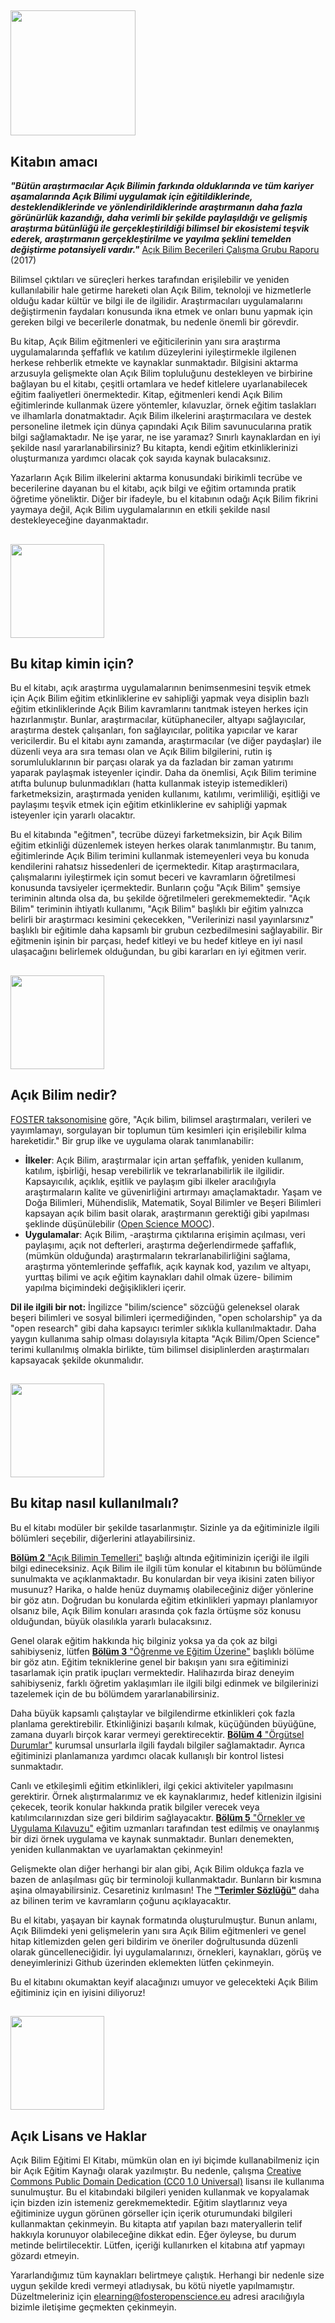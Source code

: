 ## <img src="/Images/Icons/book.png" width="200" height="200" />

## Kitabın amacı 

_**"Bütün araştırmacılar Açık Bilimin farkında olduklarında ve tüm kariyer aşamalarında Açık Bilimi uygulamak için eğitildiklerinde, desteklendiklerinde ve yönlendirildiklerinde araştırmanın daha fazla görünürlük kazandığı, daha verimli bir şekilde paylaşıldığı ve gelişmiş araştırma bütünlüğü ile gerçekleştirildiği bilimsel bir ekosistemi teşvik ederek, araştırmanın gerçekleştirilme ve yayılma şeklini temelden değiştirme potansiyeli vardır."**_ [Açık Bilim Becerileri Çalışma Grubu Raporu](https://ec.europa.eu/research/openscience/pdf/os_skills_wgreport_final.pdf#view=fit&pagemode=none) \(2017\)

Bilimsel çıktıları ve süreçleri herkes tarafından erişilebilir ve yeniden kullanılabilir hale getirme hareketi olan Açık Bilim, teknoloji ve hizmetlerle olduğu kadar kültür ve bilgi ile de ilgilidir. Araştırmacıları uygulamalarını değiştirmenin faydaları konusunda ikna etmek ve onları bunu yapmak için gereken bilgi ve becerilerle donatmak, bu nedenle önemli bir görevdir.

Bu kitap, Açık Bilim eğitmenleri ve eğiticilerinin yanı sıra araştırma uygulamalarında şeffaflık ve katılım düzeylerini iyileştirmekle ilgilenen herkese rehberlik etmekte ve kaynaklar sunmaktadır. Bilgisini aktarma arzusuyla gelişmekte olan Açık Bilim topluluğunu destekleyen ve birbirine bağlayan bu el kitabı, çeşitli ortamlara ve hedef kitlelere uyarlanabilecek eğitim faaliyetleri önermektedir. Kitap, eğitmenleri kendi Açık Bilim eğitimlerinde kullanmak üzere yöntemler, kılavuzlar, örnek eğitim taslakları ve ilhamlarla donatmaktadır. Açık Bilim ilkelerini araştırmacılara ve destek personeline iletmek için dünya çapındaki Açık Bilim savunucularına pratik bilgi sağlamaktadır. Ne işe yarar, ne ise yaramaz? Sınırlı kaynaklardan en iyi şekilde nasıl yararlanabilirsiniz? Bu kitapta, kendi eğitim etkinliklerinizi oluşturmanıza yardımcı olacak çok sayıda kaynak bulacaksınız.

Yazarların Açık Bilim ilkelerini aktarma konusundaki birikimli tecrübe ve becerilerine dayanan bu el kitabı, açık bilgi ve eğitim ortamında pratik öğretime yöneliktir. Diğer bir ifadeyle, bu el kitabının odağı Açık Bilim fikrini yaymaya değil, Açık Bilim uygulamalarının en etkili şekilde nasıl destekleyeceğine dayanmaktadır.

## <img src="/Images/Icons/gears.png" width="150" height="150" />

## Bu kitap kimin için?

Bu el kitabı, açık araştırma uygulamalarının benimsenmesini teşvik etmek için Açık Bilim eğitim etkinliklerine ev sahipliği yapmak veya disiplin bazlı eğitim etkinliklerinde Açık Bilim kavramlarını tanıtmak isteyen herkes için hazırlanmıştır. Bunlar, araştırmacılar, kütüphaneciler, altyapı sağlayıcılar, araştırma destek çalışanları, fon sağlayıcılar, politika yapıcılar ve karar vericilerdir. Bu el kitabı aynı zamanda, araştırmacılar (ve diğer paydaşlar) ile düzenli veya ara sıra teması olan ve Açık Bilim bilgilerini, rutin iş sorumluluklarının bir parçası olarak ya da fazladan bir zaman yatırımı yaparak paylaşmak isteyenler içindir. Daha da önemlisi, Açık Bilim terimine atıfta bulunup bulunmadıkları (hatta kullanmak isteyip istemedikleri) farketmeksizin, araştırmada yeniden kullanımı, katılımı, verimliliği, eşitliği ve paylaşımı teşvik etmek için eğitim etkinliklerine ev sahipliği yapmak isteyenler için yararlı olacaktır.

Bu el kitabında "eğitmen", tecrübe düzeyi farketmeksizin, bir Açık Bilim eğitim etkinliği düzenlemek isteyen herkes olarak tanımlanmıştır. Bu tanım, eğitimlerinde Açık Bilim terimini kullanmak istemeyenleri veya bu konuda kendilerini rahatsız hissedenleri de içermektedir. Kitap araştırmacılara, çalışmalarını iyileştirmek için somut beceri ve kavramların öğretilmesi konusunda tavsiyeler içermektedir. Bunların çoğu "Açık Bilim" şemsiye teriminin altında olsa da, bu şekilde öğretilmeleri gerekmemektedir. "Açık Bilim" teriminin ihtiyatlı kullanımı, "Açık Bilim" başlıklı bir eğitim yalnızca belirli bir araştırmacı kesimini çekecekken, "Verilerinizi nasıl yayınlarsınız" başlıklı bir eğitimle daha kapsamlı bir grubun cezbedilmesini sağlayabilir. Bir eğitmenin işinin bir parçası, hedef kitleyi ve bu hedef kitleye en iyi nasıl ulaşacağını belirlemek olduğundan, bu gibi kararları en iyi eğitmen verir.

## <img src="/Images/Icons/questions.png" width="150" height="150" />

## Açık Bilim nedir?

[FOSTER taksonomisine](https://www.fosteropenscience.eu/taxonomy/term/7) göre, "Açık bilim, bilimsel araştırmaları, verileri ve yayımlamayı, sorgulayan bir toplumun tüm kesimleri için erişilebilir kılma hareketidir." Bir grup ilke ve uygulama olarak tanımlanabilir:

* **İlkeler**: Açık Bilim, araştırmalar için artan şeffaflık, yeniden kullanım, katılım, işbirliği, hesap verebilirlik ve tekrarlanabilirlik ile ilgilidir. Kapsayıcılık, açıklık, eşitlik ve paylaşım gibi ilkeler aracılığıyla araştırmaların kalite ve güvenirliğini artırmayı amaçlamaktadır. Yaşam ve Doğa Bilimleri, Mühendislik, Matematik, Soyal Bilimler ve Beşeri Bilimleri kapsayan açık bilim basit olarak, araştırmanın gerektiği gibi yapılması şeklinde düşünülebilir \([Open Science MOOC](https://opensciencemooc.eu/)\).
* **Uygulamalar**: Açık Bilim, -araştırma çıktılarına erişimin açılması, veri paylaşımı, açık not defterleri, araştırma değerlendirmede şaffaflık, \(mümkün olduğunda\) araştırmaların tekrarlanabilirliğini sağlama, araştırma yöntemlerinde şeffaflık, açık kaynak kod, yazılım ve altyapı, yurttaş bilimi ve açık eğitim kaynakları dahil olmak üzere-  bilimim yapılma biçimindeki değişiklikleri içerir.

**Dil ile ilgili bir not:** İngilizce "bilim/science" sözcüğü geleneksel olarak beşeri bilimleri ve sosyal bilimleri içermediğinden, "open scholarship" ya da "open research" gibi daha kapsayıcı terimler sıklıkla kullanılmaktadır. Daha yaygın kullanıma sahip olması dolayısıyla kitapta "Açık Bilim/Open Science" terimi kullanılmış olmakla birlikte, tüm bilimsel disiplinlerden araştırmaları kapsayacak şekilde okunmalıdır.

## <img src="/Images/Icons/arrow.png" width="150" height="150" />

## Bu kitap nasıl kullanılmalı?

Bu el kitabı modüler bir şekilde tasarlanmıştır. Sizinle ya da eğitiminizle ilgili bölümleri seçebilir, diğerlerini atlayabilirsiniz.

[__Bölüm 2__ "Açık Bilimin Temelleri"](https://github.com/Open-Science-Training-Handbook/-Open-Science-TrainingHandbook_TUR/tree/master/02OpenScienceBasics) başlığı altında eğitiminizin içeriği ile ilgili bilgi edineceksiniz. Açık Bilim ile ilgili tüm konular el kitabının bu bölümünde sunulmakta ve açıklanmaktadır. Bu konulardan bir veya ikisini zaten biliyor musunuz? Harika, o halde henüz duymamış olabileceğiniz diğer yönlerine bir göz atın. Doğrudan bu konularda eğitim etkinlikleri yapmayı planlamıyor olsanız bile, Açık Bilim konuları arasında çok fazla örtüşme söz konusu olduğundan, büyük olasılıkla yararlı bulacaksınız.

Genel olarak eğitim hakkında hiç bilginiz yoksa ya da çok az bilgi sahibiyseniz, lütfen [ __Bölüm 3__ "Öğrenme ve Eğitim Üzerine"](https://github.com/Open-Science-Training-Handbook/-Open-Science-TrainingHandbook_TUR/tree/master/03OnLearningAndTraining) başlıklı bölüme bir göz atın. Eğitim tekniklerine genel bir bakışın yanı sıra eğitiminizi tasarlamak için pratik ipuçları vermektedir. Halihazırda biraz deneyim sahibiyseniz, farklı öğretim yaklaşımları ile ilgili bilgi edinmek ve bilgilerinizi tazelemek için de bu bölümdem yararlanabilirsiniz.

Daha büyük kapsamlı çalıştaylar ve bilgilendirme etkinlikleri çok fazla planlama gerektirebilir. Etkinliğinizi başarılı kılmak, küçüğünden büyüğüne, zamana duyarlı birçok karar vermeyi gerektirecektir. [__Bölüm 4__ "Örgütsel Durumlar"](https://github.com/Open-Science-Training-Handbook/-Open-Science-TrainingHandbook_TUR/tree/master/04OrganizationalAspects) kurumsal unsurlarla ilgili faydalı bilgiler sağlamaktadır. Ayrıca eğitiminizi planlamanıza yardımcı olacak kullanışlı bir kontrol listesi sunmaktadır.

Canlı ve etkileşimli eğitim etkinlikleri, ilgi çekici aktiviteler yapılmasını gerektirir. Örnek alıştırmalarımız ve ek kaynaklarımız, hedef kitlenizin ilgisini çekecek, teorik konular hakkında pratik bilgiler verecek veya katılımcılarınızdan size geri bildirim sağlayacaktır. [__Bölüm 5__ "Örnekler ve Uygulama Kılavuzu"](https://github.com/Open-Science-Training-Handbook/-Open-Science-TrainingHandbook_TUR/tree/master/05ExamplesAndPracticalGuidance) 
eğitim uzmanları tarafından test edilmiş ve onaylanmış bir dizi örnek uygulama ve kaynak sunmaktadır. Bunları denemekten, yeniden kullanmaktan ve uyarlamaktan çekinmeyin! 

Gelişmekte olan diğer herhangi bir alan gibi, Açık Bilim oldukça fazla ve bazen de anlaşılması güç bir terminoloji kullanmaktadır. Bunların bir kısmına aşina olmayabilirsiniz.  Cesaretiniz kırılmasın! The [__"Terimler Sözlüğü"__](https://github.com/Open-Science-Training-Handbook/-Open-Science-TrainingHandbook_TUR/tree/master/06Glossary) daha az bilinen terim ve kavramların çoğunu açıklayacaktır.  

Bu el kitabı, yaşayan bir kaynak formatında oluşturulmuştur. Bunun anlamı, Açık Bilimdeki yeni gelişmelerin yanı sıra Açık Bilim eğitmenleri ve genel hitap kitlemizden gelen geri bildirim ve öneriler doğrultusunda düzenli olarak güncelleneciğidir. İyi uygulamalarınızı, örnekleri, kaynakları, görüş ve deneyimlerinizi Github üzerinden eklemekten lütfen çekinmeyin. 

Bu el kitabını okumaktan keyif alacağınızı umuyor ve gelecekteki Açık Bilim eğitiminiz için en iyisini diliyoruz!

## <img src="/Images/Icons/open_licenses.png" width="150" height="150" />

## Açık Lisans ve Haklar

Açık Bilim Eğitimi El Kitabı, mümkün olan en iyi biçimde kullanabilmeniz için bir Açık Eğitim Kaynağı olarak yazılmıştır. Bu nedenle, çalışma [Creative Commons Public Domain Dedication \(CC0 1.0 Universal\)](https://creativecommons.org/publicdomain/zero/1.0/) lisansı ile kullanıma sunulmuştur. Bu el kitabındaki bilgileri yeniden kullanmak ve kopyalamak için bizden izin istemeniz gerekmemektedir. Eğitim slaytlarınız veya eğitiminize uygun görünen görseller için içerik oturumundaki bilgileri kullanmaktan çekinmeyin. Bu kitapta atıf yapılan bazı materyallerin telif hakkıyla korunuyor olabileceğine dikkat edin. Eğer öyleyse, bu durum metinde belirtilecektir. Lütfen, içeriği kullanırken el kitabına atıf yapmayı gözardı etmeyin. 

Yararlandığımız tüm kaynakları belirtmeye çalıştık. Herhangi bir nedenle size uygun şekilde kredi vermeyi atladıysak, bu kötü niyetle yapılmamıştır. Düzeltmeleriniz için [elearning@fosteropenscience.eu](mailto:elearning@fosteropenscience.eu) adresi aracılığıyla bizimle iletişime geçmekten çekinmeyin.

